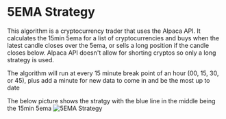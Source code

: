 # 5EMA Strategy
This algorithm is a cryptocurrency trader that uses the Alpaca API. It calculates the 15min 5ema for a list of cryptocurrencies and buys when the latest candle closes over the 5ema, or sells a long position if the candle closes below. Alpaca API doesn't allow for shorting cryptos so only a long strategy is used.

The algorithm will run at every 15 minute break point of an hour (00, 15, 30, or 45), plus add a minute for new data to come in and be the most up to date

The below picture shows the stratgy with the blue line in the middle being the 15min 5ema
![5EMA Strategy](/example.jpg)